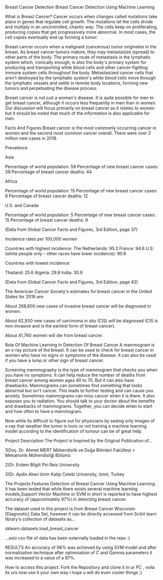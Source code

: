 Breast Cancer Detection
Breast Cancer Detection Using Machine Learning

What is Breast Cancer?
Cancer occurs when changes called mutations take place in genes that regulate cell growth. The mutations let the cells divide and multiply in an uncontrolled, chaotic way. The cells keep on proliferating, producing copies that get progressively more abnormal. In most cases, the cell copies eventually end up forming a tumor.

Breast cancer occurs when a malignant (cancerous) tumor originates in the breast. As breast cancer tumors mature, they may metastasize (spread) to other parts of the body. The primary route of metastasis is the lymphatic system which, ironically enough, is also the body's primary system for producing and transporting white blood cells and other cancer-fighting immune system cells throughout the body. Metastasized cancer cells that aren't destroyed by the lymphatic system's white blood cells move through the lymphatic vessels and settle in remote body locations, forming new tumors and perpetuating the disease process.

Breast cancer is not just a woman's disease. It is quite possible for men to get breast cancer, although it occurs less frequently in men than in women. Our discussion will focus primarily on breast cancer as it relates to women but it should be noted that much of the information is also applicable for men.

Facts And Figures
Breast cancer is the most commonly occurring cancer in women and the second most common cancer overall. There were over 2 million new cases in 2018.

Prevalence

Asia

Percentage of world population: 59 Percentage of new breast cancer cases: 39 Percentage of breast cancer deaths: 44

Africa

Percentage of world population: 15 Percentage of new breast cancer cases: 8 Percentage of breast cancer deaths: 12

U.S. and Canada

Percentage of world population: 5 Percentage of new breast cancer cases: 15 Percentage of breast cancer deaths: 9

(Data from Global Cancer Facts and Figures, 3rd Edition, page 37)

Incidence rates per 100,000 women

Countries with highest incidence: The Netherlands: 95.3 France: 94.6 U.S: (white people only - other races have lower incidence): 90.6

Countries with lowest incidence:

Thailand: 25.6 Algeria: 29.8 India: 30.9

(Data from Global Cancer Facts and Figures, 3rd Edition, page 42)

The American Cancer Society's estimates for breast cancer in the United States for 2019 are:

About 268,600 new cases of invasive breast cancer will be diagnosed in women.

About 62,930 new cases of carcinoma in situ (CIS) will be diagnosed (CIS is non-invasive and is the earliest form of breast cancer).

About 41,760 women will die from breast cancer.

Role Of Machine Learning In Detection Of Breast Cancer
A mammogram is an x-ray picture of the breast. It can be used to check for breast cancer in women who have no signs or symptoms of the disease. It can also be used if you have a lump or other sign of breast cancer.

Screening mammography is the type of mammogram that checks you when you have no symptoms. It can help reduce the number of deaths from breast cancer among women ages 40 to 70. But it can also have drawbacks. Mammograms can sometimes find something that looks abnormal but isn't cancer. This leads to further testing and can cause you anxiety. Sometimes mammograms can miss cancer when it is there. It also exposes you to radiation. You should talk to your doctor about the benefits and drawbacks of mammograms. Together, you can decide when to start and how often to have a mammogram.

Now while its difficult to figure out for physicians by seeing only images of x-ray that weather the tumor is toxic or not training a machine learning model according to the identification of tumour can be of great help.

Project Description
The Project is Inspired by the Original Publication of...

1)Doç. Dr. Ahmet MERT Mühendislik ve Doğa Bilimleri Fakültesi > Mekatronik Mühendisliği Bölümü

2)Dr. Erdem Bilgili Piri Reis University

3)Dr. Aydin Akan Izmir Katip Celebi University, Izmir, Turkey

The Projects Features Detection of Breast Cancer Using Machine Learning. It has been tested that while there exists several machine learning models,Support Vector Machine or SVM in short is reported to have highest accuracy of (approximately 97%) in detecting breast cancer.

The dataset used in this project is from Breast Cancer Wisconsin (Diagnostic) Data Set, however it can be directly accessed from Scikit learn library's collection of datasets as...

sklearn.datasets.load_breast_cancer

...aslo csv file of data has been externally loaded in the repo :)

RESULTS
An accuracy of 96% was achieved by using SVM model and after normalization technique after optimisation of C and Gamma parameters it was increased to a value of a 97%.

How to access this project.
Fork the Repository and clone it in ur PC , voila its urs now use it your own way i hope u will do even cooler things ;)

